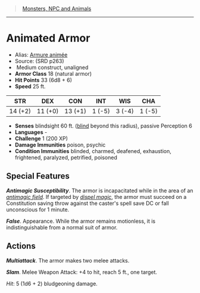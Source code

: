 ﻿> [Monsters, NPC and Animals](srd_monsters.md)

---

# Animated Armor

- Alias: [Armure animée](hd_monsters_armure_animee.md)
- Source: (SRD p263)
-  Medium construct, unaligned
- **Armor Class** 18 (natural armor)
- **Hit Points** 33 (6d8 + 6)
- **Speed** 25 ft.

|STR|DEX|CON|INT|WIS|CHA|
|---|---|---|---|---|---|
|14 (+2)|11 (+0)|13 (+1)| 1 (-5)| 3 (-4)| 1 (-5)|

- **Senses** blindsight 60 ft. ([blind](srd_conditions_blinded.md) beyond this radius), passive Perception 6
- **Languages** -
- **Challenge** 1 (200 XP)
- **Damage Immunities** poison, psychic
- **Condition Immunities** blinded, charmed, deafened, exhaustion, frightened, paralyzed, petrified, poisoned

## Special Features

**_Antimagic Susceptibility_**. The armor is incapacitated while in the area of an _[antimagic field](srd_spells_antimagic_field.md)_. If targeted by _[dispel magic](srd_spells_dispel_magic.md)_, the armor must succeed on a Constitution saving throw against the caster's spell save DC or fall unconscious for 1 minute.

**_False_**. Appearance. While the armor remains motionless, it is indistinguishable from a normal suit of armor.

## Actions

**_Multiattack_**. The armor makes two melee attacks.

**_Slam_**. Melee Weapon Attack: +4 to hit, reach 5 ft., one target.

_Hit_: 5 (1d6 + 2) bludgeoning damage.


